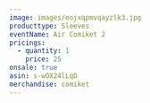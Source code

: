 ```yaml
---
image: images/eojxqpmvqayzlk3.jpg
producttype: Sleeves
eventName: Air Comiket 2
pricings:
  - quantity: 1
    price: 25
onsale: true
asin: s-wOX24lLqD
merchandise: comiket
---
```

